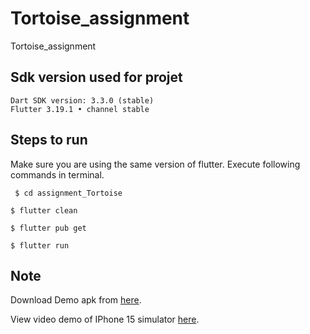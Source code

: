 # Tortoise_assignment

Tortoise_assignment

## Sdk version used for projet
    Dart SDK version: 3.3.0 (stable)
    Flutter 3.19.1 • channel stable



## Steps to run

  Make sure you are using the same version of flutter.
    Execute following commands in terminal.


``` $ cd assignment_Tortoise```


``` $ flutter clean ```


``` $ flutter pub get ```


``` $ flutter run ```

    


## Note

Download Demo apk from [here](https://drive.google.com/file/d/1Ql8CaI5Pj_Z0lzeeh3xCE4NkOlFV-cPI/view?usp=sharing).

View video demo of IPhone 15 simulator [here](https://drive.google.com/file/d/1RM0Lm1evub1Zdb-9VWJJ_A0fUyUh4TaT/view?usp=sharing).
